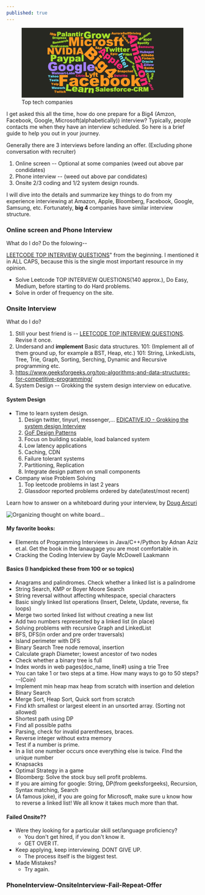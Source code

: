 ```yaml
---
published: true
---
```

<figure>
    <img src="/assets/img/top-tech-companies-wordcloud.png" alt="">
    <figcaption>Top tech companies</figcaption>
</figure>

I get asked this all the time, how do one prepare for a Big4 (Amzon, Facebook, Google, Microsoft(alphabetically)) interview? Typically, people contacts me when they have an interview scheduled. So here is a brief guide to help you out in your journey.

Generally there are 3 interviews before landing an offer. (Excluding phone conversation with recruiter)
1. Online screen -- Optional at some companies (weed out above par condidates)
2. Phone interview -- (weed out above par condidates)
3. Onsite 2/3 coding and 1/2 system design rounds.

I will dive into the details and summarize key things to do from my experience interviewing at Amazon, Apple, Bloomberg, Facebook, Google, Samsung, etc. Fortunately, <b>big 4 </b> companies have similar interview structure. 




### Online screen and Phone Interview
What do I do? Do the folowing--

[LEETCODE TOP INTERVIEW QUESTIONS](https://leetcode.com/problemset/top-interview-questions/)" from the beginning. I mentioned it in ALL CAPS, because this is the single most important resource in my opinion.
- Solve Leetcode TOP INTERVIEW QUESTIONS(140 approx.), Do Easy, Medium, before starting to do Hard problems.
- Solve in order of frequency on the site.

### Onsite Interview
What do I do?
1. Still your best friend is -- [LEETCODE TOP INTERVIEW QUESTIONS](https://leetcode.com/problemset/top-interview-questions/). Revise it once. 
1. Undersand and **implement** Basic data structures. 101: (Implement all of them ground up, for example a BST, Heap, etc.) 101: String, LinkedLists, Tree, Trie, Graph, Sorting, Serching, Dynamic and Recursive programming etc.
1. https://www.geeksforgeeks.org/top-algorithms-and-data-structures-for-competitive-programming/
1. System Design -- Grokking the system design interview on educative.


#### System Design 
- Time to learn system design.
  1. Design twitter, tinyurl, messenger,... [EDICATIVE.IO - Grokking the system design Interview](https://www.educative.io/collection/5668639101419520/5649050225344512)
  1. [GoF Design Patterns](http://java-design-patterns.com/patterns/)
  1. Focus on building scalable, load balanced system
  1. Low latency applications
    1. Caching, CDN
  1. Failure tolerant systems
  1. Partitioning, Replication
  1. Integrate design pattern on small components
- Company wise Problem Solving
  1. Top leetcode problems in last 2 years
  1. Glassdoor reported problems ordered by date(latest/most recent)
  

Learn how to answer on a whiteboard during your interview, by [Doug Arcuri](https://medium.freecodecamp.org/how-to-organize-your-thoughts-on-the-whiteboard-and-crush-your-technical-interview-b668de4e6941)

![Organizing thought on white board...](https://cdn-images-1.medium.com/max/1600/1*V1fHAZ0qczSzvL1q-4p-AQ.png)


#### My favorite books:
- Elements of Programming Interviews in Java/C++/Python by Adnan Aziz et.al. Get the book in the lanaugage you are most comfortable in.
- Cracking the Coding Interview by Gayle McDowell Laakmann


#### Basics (I handpicked these from 100 or so topics)
- Anagrams and palindromes. Check whether a linked list is a palindrome
- String Search, KMP or Boyer Moore Search
- String reversal without affecting whitespace, special characters
- Basic singly linked list operations (Insert, Delete, Update, reverse, fix loops)
- Merge two sorted linked list without creating a new list
- Add two numbers represented by a linked list (in place)
- Solving problems with recursive Graph and LinkedList 
- BFS, DFS(in order and pre order traversals)
- Island perimeter with DFS
- Binary Search Tree node removal, insertion
- Calculate graph Diameter; lowest ancestor of two nodes
- Check whether a binary tree is full
- Index words in web pages(doc_name, line#) using a trie Tree
- You can take 1 or two steps at a time. How many ways to go to 50 steps? --(Coin)
- Implement min heap max heap from scratch with insertion and deletion
- Binary Search
- Merge Sort, Heap Sort, Quick sort from scratch
- Find kth smallest or largest eleent in an unsorted array. (Sorting not allowed)
- Shortest path using DP
- Find all possible paths
- Parsing, check for invalid parentheses, braces.
- Reverse integer without extra memory
- Test if a number is prime.
- In a list one number occurs once everything else is twice. FInd the unique number
- Knapsacks
- Optimal Strategy in a game
- Bloomberg: Solve the stock buy sell profit problems.
- If you are aiming for google: String, DP(from geeksforgeeks), Recursion, Syntax matching, Search
- (A famous joke), if you are going for Microsoft, make sure u know how to reverse a linked list! We all know it takes much more than that.


#### Failed Onsite??
- Were they looking for a particular skill set/language proficiency?
  - You don't get hired, if you don't know it. 
  - GET OVER IT. 
- Keep applying, keep interviewing. DONT GIVE UP. 
  - The process itself is the biggest test.
- Made Mistakes?  
  - Try again.




### PhoneInterview-OnsiteInterview-Fail-Repeat-Offer
